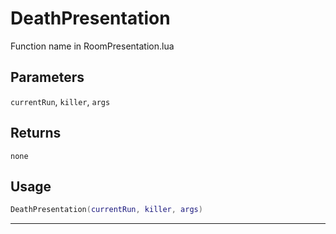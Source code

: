 # DeathPresentation
Function name in RoomPresentation.lua
## Parameters
`currentRun`, `killer`, `args`
## Returns
`none`
## Usage
```lua
DeathPresentation(currentRun, killer, args)
```
---
